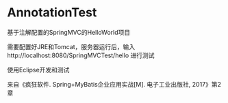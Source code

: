 # AnnotationTest

基于注解配置的SpringMVC的HelloWorld项目

需要配置好JRE和Tomcat，服务器运行后，输入 http://localhost:8080/SpringMVCTest/hello 进行测试

使用Eclipse开发和测试

来自《疯狂软件. Spring+MyBatis企业应用实战[M]. 电子工业出版社, 2017》第2章
